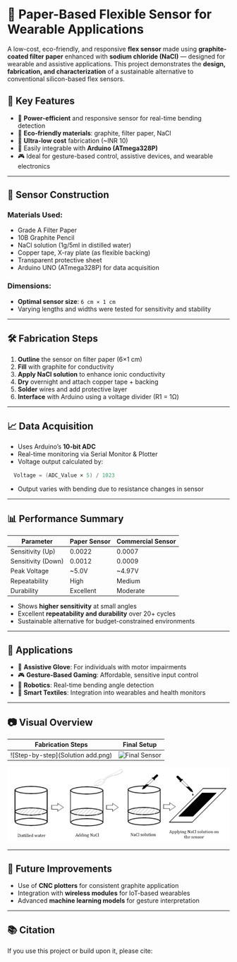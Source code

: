 # 📄 Paper-Based Flexible Sensor for Wearable Applications

A low-cost, eco-friendly, and responsive **flex sensor** made using **graphite-coated filter paper** enhanced with **sodium chloride (NaCl)** — designed for wearable and assistive applications. This project demonstrates the **design, fabrication, and characterization** of a sustainable alternative to conventional silicon-based flex sensors.

## 📌 Key Features

- 🔋 **Power-efficient** and responsive sensor for real-time bending detection  
- 🌿 **Eco-friendly materials**: graphite, filter paper, NaCl  
- 💸 **Ultra-low cost** fabrication (~INR 10)  
- 🔧 Easily integrable with **Arduino (ATmega328P)**  
- 🎮 Ideal for gesture-based control, assistive devices, and wearable electronics  

---

## 🧪 Sensor Construction

### Materials Used:
- Grade A Filter Paper  
- 10B Graphite Pencil  
- NaCl solution (1g/5ml in distilled water)  
- Copper tape, X-ray plate (as flexible backing)  
- Transparent protective sheet  
- Arduino UNO (ATmega328P) for data acquisition  

### Dimensions:
- **Optimal sensor size**: `6 cm × 1 cm`  
- Varying lengths and widths were tested for sensitivity and stability

---

## 🛠️ Fabrication Steps

1. **Outline** the sensor on filter paper (6×1 cm)
2. **Fill** with graphite for conductivity
3. **Apply NaCl solution** to enhance ionic conductivity
4. **Dry** overnight and attach copper tape + backing
5. **Solder** wires and add protective layer
6. **Interface** with Arduino using a voltage divider (R1 = 1Ω)

---

## 📈 Data Acquisition

- Uses Arduino’s **10-bit ADC**
- Real-time monitoring via Serial Monitor & Plotter
- Voltage output calculated by:
```cpp
  Voltage = (ADC_Value × 5) / 1023
```
- Output varies with bending due to resistance changes in sensor

---

## 📊 Performance Summary

| Parameter        | Paper Sensor | Commercial Sensor |
|------------------|--------------|-------------------|
| Sensitivity (Up) | 0.0022       | 0.0007            |
| Sensitivity (Down) | 0.0012     | 0.0009            |
| Peak Voltage     | ~5.0V        | ~4.97V            |
| Repeatability    | High         | Medium            |
| Durability       | Excellent    | Moderate          |

- Shows **higher sensitivity** at small angles  
- Excellent **repeatability and durability** over 20+ cycles  
- Sustainable alternative for budget-constrained environments

---

## 🚀 Applications

- 🤖 **Assistive Glove**: For individuals with motor impairments  
- 🎮 **Gesture-Based Gaming**: Affordable, sensitive input control  
- 🦾 **Robotics**: Real-time bending angle detection  
- 🧥 **Smart Textiles**: Integration into wearables and health monitors  

---

## 📷 Visual Overview

| Fabrication Steps | Final Setup |
|------------------|-------------|
| ![Step-by-step](Solution add.png) | ![Final Sensor](images/final_sensor.png) |  ![Final Sensor](images/solution add.png)
![Step](images/solution_add.png)

---

## 🧠 Future Improvements

- Use of **CNC plotters** for consistent graphite application  
- Integration with **wireless modules** for IoT-based wearables  
- Advanced **machine learning models** for gesture interpretation  

---

## 📚 Citation

If you use this project or build upon it, please cite:


